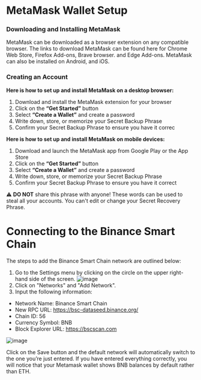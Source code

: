 

# MetaMask Wallet Setup

### Downloading and Installing MetaMask

MetaMask can be downloaded as a browser extension on any compatible browser. 
The links to download MetaMask can be found here for Chrome Web Store, Firefox Add-ons, Brave browser. and Edge Add-ons.
MetaMask can also be installed on Android, and iOS.

### Creating an Account

**Here is how to set up and install MetaMask on a desktop browser:**

1. Download and install the MetaMask extension for your browser
2. Click on the **“Get Started”** button
3. Select **“Create a Wallet”** and create a password
4. Write down, store, or memorize your Secret Backup Phrase
5. Confirm your Secret Backup Phrase to ensure you have it correc

**Here is how to set up and install MetaMask on mobile devices:**

1. Download and launch the MetaMask app from Google Play or the App Store
2. Click on the **“Get Started”** button
3. Select **“Create a Wallet”** and create a password
4. Write down, store, or memorize your Secret Backup Phrase
5. Confirm your Secret Backup Phrase to ensure you have it correct 

:warning: **DO NOT** share this phrase with anyone! These words can be used to steal all your accounts. You can't edit or change your Secret Recovery Phrase.        

# Connecting to the Binance Smart Chain
The steps to add the Binance Smart Chain network are outlined below:
1. Go to the Settings menu by clicking on the circle on the upper right-hand side of the screen.
![image](https://user-images.githubusercontent.com/66314810/134299083-79a04cd8-bdf1-4db3-a452-ac26d7338087.png)
2. Click on "Networks" and "Add Network".
3. Input the following information:

* Network Name: Binance Smart Chain
* New RPC URL: https://bsc-dataseed.binance.org/
* Chain ID: 56
* Currency Symbol: BNB
* Block Explorer URL: https://bscscan.com

![image](https://user-images.githubusercontent.com/66314810/134300010-4aa83c28-72a8-4839-b0c8-06ef00b6c043.png)

Click on the Save button and the default network will automatically switch to the one you’re just entered. If you have entered everything correctly, you will notice that your Metamask wallet shows BNB balances by default rather than ETH.

